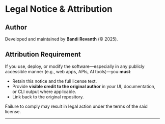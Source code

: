 # Legal Notice & Attribution

## Author
Developed and maintained by **Bandi Revanth** (© 2025).

## Attribution Requirement
If you use, deploy, or modify the software—especially in any publicly accessible manner (e.g., web apps, APIs, AI tools)—you **must**:
- Retain this notice and the full license text.
- Provide **visible credit to the original author** in your UI, documentation, or CLI output where applicable.
- Link back to the original repository.

Failure to comply may result in legal action under the terms of the said license.

---
